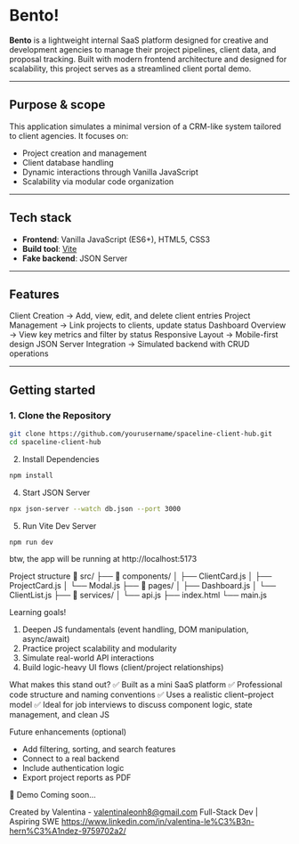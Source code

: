 
# Bento!

**Bento** is a lightweight internal SaaS platform designed for creative and development agencies to manage their project pipelines, client data, and proposal tracking. Built with modern frontend architecture and designed for scalability, this project serves as a streamlined client portal demo.

---

## Purpose & scope

This application simulates a minimal version of a CRM-like system tailored to client agencies. It focuses on:
- Project creation and management
- Client database handling
- Dynamic interactions through Vanilla JavaScript
- Scalability via modular code organization

---

## Tech stack

- **Frontend**: Vanilla JavaScript (ES6+), HTML5, CSS3
- **Build tool**: [Vite](https://vitejs.dev/)
- **Fake backend**: JSON Server

---

## Features

Client Creation -> Add, view, edit, and delete client entries 
Project Management -> Link projects to clients, update status 
Dashboard Overview -> View key metrics and filter by status 
Responsive Layout -> Mobile-first design 
JSON Server Integration -> Simulated backend with CRUD operations 

---

## Getting started

### 1. Clone the Repository

```bash
git clone https://github.com/yourusername/spaceline-client-hub.git
cd spaceline-client-hub
```
2. Install Dependencies
```bash
npm install
```
4. Start JSON Server
```bash
npx json-server --watch db.json --port 3000
```
5. Run Vite Dev Server
```bash
npm run dev
```

btw, the app will be running at http://localhost:5173

Project structure
📁 src/
├── 📁 components/
│   ├── ClientCard.js
│   ├── ProjectCard.js
│   └── Modal.js
├── 📁 pages/
│   ├── Dashboard.js
│   └── ClientList.js
├── 📁 services/
│   └── api.js
├── index.html
└── main.js

Learning goals!
1. Deepen JS fundamentals (event handling, DOM manipulation, async/await)
2. Practice project scalability and modularity
3. Simulate real-world API interactions
4. Build logic-heavy UI flows (client/project relationships)

What makes this stand out?
✅ Built as a mini SaaS platform
✅ Professional code structure and naming conventions
✅ Uses a realistic client–project model
✅ Ideal for job interviews to discuss component logic, state management, and clean JS

Future enhancements (optional)
- Add filtering, sorting, and search features
- Connect to a real backend 
- Include authentication logic
- Export project reports as PDF

📸 Demo
Coming soon...

Created by
Valentina - valentinaleonh8@gmail.com
Full-Stack Dev | Aspiring SWE 
https://www.linkedin.com/in/valentina-le%C3%B3n-hern%C3%A1ndez-9759702a2/
